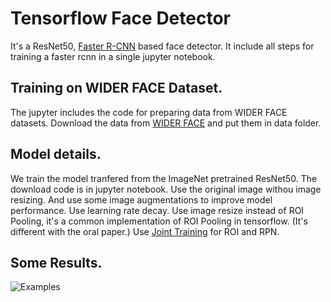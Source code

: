 # Tensorflow Face Detector
It's a ResNet50, [Faster R-CNN](https://arxiv.org/abs/1506.01497) based face detector. It include all steps for training a faster rcnn in a single jupyter notebook.

## Training on WIDER FACE Dataset.
The jupyter includes the code for preparing data from WIDER FACE datasets. Download the data from [WIDER FACE](http://mmlab.ie.cuhk.edu.hk/projects/WIDERFace/) and put them in data folder.

## Model details.
We train the model tranfered from the ImageNet pretrained ResNet50. The download code is in jupyter notebook.
Use the original image withou image resizing. And use some image augmentations to improve model performance.
Use learning rate decay. Use image resize instead of ROI Pooling, it's a common implementation of ROI Pooling in tensorflow. (It's different with the oral paper.)
Use [Joint Training](https://www.dropbox.com/s/xtr4yd4i5e0vw8g/iccv15_tutorial_training_rbg.pdf?dl=0) for ROI and RPN.

## Some Results.
![Examples](https://github.com/Novelfor/FaceDetector_tf/blob/master/imgs/example.png)
